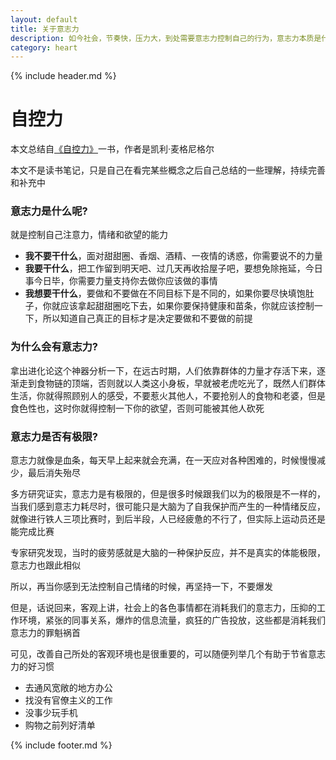 ```yaml
---
layout: default
title: 关于意志力
description: 如今社会，节奏快，压力大，到处需要意志力控制自己的行为，意志力本质是什么，怎么训练意志力
category: heart
---
```


{% include header.md %}

# 自控力

本文总结自[《自控力》](https://book.douban.com/subject/10786473/)一书，作者是凯利·麦格尼格尔

本文不是读书笔记，只是自己在看完某些概念之后自己总结的一些理解，持续完善和补充中

### 意志力是什么呢?

就是控制自己注意力，情绪和欲望的能力

* **我不要干什么**，面对甜甜圈、香烟、酒精、一夜情的诱惑，你需要说不的力量
* **我要干什么**，把工作留到明天吧、过几天再收拾屋子吧，要想免除拖延，今日事今日毕，你需要力量支持你去做你应该做的事情 
* **我想要干什么**，要做和不要做在不同目标下是不同的，如果你要尽快填饱肚子，你就应该拿起甜甜圈吃下去，如果你要保持健康和苗条，你就应该控制一下，所以知道自己真正的目标才是决定要做和不要做的前提

### 为什么会有意志力?

拿出进化论这个神器分析一下，在远古时期，人们依靠群体的力量才存活下来，逐渐走到食物链的顶端，否则就以人类这小身板，早就被老虎吃光了，既然人们群体生活，你就得照顾别人的感受，不要惹火其他人，不要抢别人的食物和老婆，但是食色性也，这时你就得控制一下你的欲望，否则可能被其他人砍死

### 意志力是否有极限?

意志力就像是血条，每天早上起来就会充满，在一天应对各种困难的，时候慢慢减少，最后消失殆尽

多方研究证实，意志力是有极限的，但是很多时候跟我们以为的极限是不一样的，当我们感到意志力耗尽时，很可能只是大脑为了自我保护而产生的一种情绪反应，就像进行铁人三项比赛时，到后半段，人已经疲惫的不行了，但实际上运动员还是能完成比赛

专家研究发现，当时的疲劳感就是大脑的一种保护反应，并不是真实的体能极限，意志力也跟此相似

所以，再当你感到无法控制自己情绪的时候，再坚持一下，不要爆发

但是，话说回来，客观上讲，社会上的各色事情都在消耗我们的意志力，压抑的工作环境，紧张的同事关系，爆炸的信息流量，疯狂的广告投放，这些都是消耗我们意志力的罪魁祸首

可见，改善自己所处的客观环境也是很重要的，可以随便列举几个有助于节省意志力的好习惯

* 去通风宽敞的地方办公
* 找没有官僚主义的工作
* 没事少玩手机
* 购物之前列好清单

{% include footer.md %}